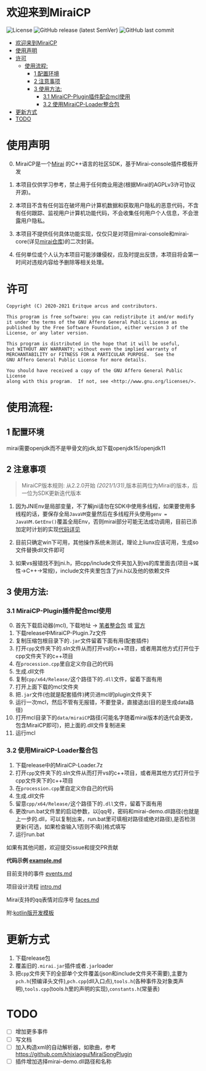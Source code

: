 # 欢迎来到MiraiCP
![License](https://img.shields.io/github/license/Nambers/MiraiCP)  ![GitHub release (latest SemVer)](https://img.shields.io/github/v/release/Nambers/MiraiCP) ![GitHub last commit](https://img.shields.io/github/last-commit/Nambers/MiraiCP)

* [欢迎来到MiraiCP](#欢迎来到miraicp)
* [使用声明](#使用声明)
* [许可](#许可)
  * [使用流程:](#使用流程)
    * [1 配置环境](#1-配置环境)
    * [2 注意事项](#2-注意事项)
    * [3 使用方法:](#3-使用方法)
      * [3\.1 MiraiCP-Plugin插件配合mcl使用](#31-MiraiCP-Plugin插件配合mcl使用)
      * [3\.2 使用MiraiCP-Loader整合包](#32-使用MiraiCP-Loader整合包)
* [更新方式](#更新方式)
* [TODO](#todo)

# 使用声明

0. MiraiCP是一个[Mirai](https://github.com/mamoe/mirai) 的C++语言的社区SDK，基于Mirai-console插件模板开发

1. 本项目仅供学习参考，禁止用于任何商业用途(根据Mirai的AGPLv3许可协议开源)。

2. 本项目不含有任何旨在破坏用户计算机数据和获取用户隐私的恶意代码，不含有任何跟踪、监视用户计算机功能代码，不会收集任何用户个人信息，不会泄露用户隐私。

3. 本项目不提供任何具体功能实现，仅仅只是对项目mirai-console和mirai-core(详见[mirai仓库](https://github.com/mamoe/mirai))的二次封装。

4. 任何单位或个人认为本项目可能涉嫌侵权，应及时提出反馈，本项目将会第一时间对违规内容给予删除等相关处理。

# 许可
```
Copyright (C) 2020-2021 Eritque arcus and contributors.

This program is free software: you can redistribute it and/or modify
it under the terms of the GNU Affero General Public License as
published by the Free Software Foundation, either version 3 of the
License, or any later version.

This program is distributed in the hope that it will be useful,
but WITHOUT ANY WARRANTY; without even the implied warranty of
MERCHANTABILITY or FITNESS FOR A PARTICULAR PURPOSE.  See the
GNU Affero General Public License for more details.

You should have received a copy of the GNU Affero General Public License
along with this program.  If not, see <http://www.gnu.org/licenses/>.
```
# 使用流程:

## 1 配置环境
mirai需要openjdk而不是甲骨文的jdk,如下载openjdk15/openjdk11

## 2 注意事项

> MiraiCP版本规则: 从2.2.0开始 *(2021/1/31)*,版本前两位为Mirai的版本，后一位为SDK更新迭代版本

1. 因为JNIEnv是局部变量，不了解jni请勿在SDK中使用多线程，如果要使用多线程的话，要保存全局`JavaVM`变量然后在多线程开头使用`genv = JavaVM.GetEnv()`覆盖全局Env，否则mirai部分可能无法成功调用，目前已添加定时计划的实现[代码详见](https://github.com/Nambers/MiraiCP/blob/master/doc/example.md#%E6%89%A7%E8%A1%8C%E5%AE%9A%E6%97%B6%E4%BB%BB%E5%8A%A1)

2. 目前只确定win下可用，其他操作系统未测试，理论上liunx应该可用，生成so文件替换dll文件即可

3. 如果vs报错找不到jni.h，把cpp/include文件夹加入到vs的库里面去(项目->属性->C++->常规)，include文件夹里包含了jni.h以及他的依赖文件

## 3 使用方法:

### 3.1 MiraiCP-Plugin插件配合mcl使用
0. 首先下载启动器(mcl), 下载地址 -> [笔者整合包](https://github.com/Nambers/MiraiEXE) 或 [官方](https://github.com/iTXTech/mirai-console-loader/)
1. 下载release中MiraiCP-Plugin.7z文件
2. 复制压缩包根目录下的`.jar`文件留着下面有用(配套插件)
3. 打开`cpp`文件夹下的.sln文件从而打开vs的c++项目，或者用其他方式打开位于cpp文件夹下的c++项目
4. 在`procession.cpp`里自定义你自己的代码
5. 生成.dll文件
6. 复制`cpp/x64/Release/`这个路径下的`.dll`文件，留着下面有用
7. 打开上面下载的mcl文件夹
8. 把`.jar`文件(也就是配套插件)拷贝进mcl的plugin文件夹下
9. 运行一次mcl，然后不管有无报错，不要登录，直接退出(目的是生成data路径)
10. 打开mcl目录下的`data/miraiCP`路径(可能名字随着mirai版本的迭代会更改，包含MiraiCP即可)，把上面的.dll文件复制进来
11. 运行mcl

### 3.2 使用MiraiCP-Loader整合包
1. 下载release中的MiraiCP-Loader.7z
2. 打开`cpp`文件夹下的.sln文件从而打开vs的c++项目，或者用其他方式打开位于cpp文件夹下的c++项目
3. 在`procession.cpp`里自定义你自己的代码
4. 生成.dll文件
5. 留意`cpp/x64/Release/`这个路径下的`.dll`文件，留着下面有用
6. 更改run.bat文件里的启动参数，以\[qq号，密码和mirai-demo.dll路径(也就是上一步的.dll，可以复制出来，run.bat里可填相对路径或绝对路径),是否检测更新(可选，如果检查输入1否则不填)\]格式填写
7. 运行run.bat


如果有其他问题，欢迎提交issue和提交PR贡献

**代码示例 [example.md](https://github.com/Nambers/MiraiCP/blob/master/doc/example.md)**

目前支持的事件 [events.md](https://github.com/Nambers/MiraiCP/blob/master/doc/events.md)

项目设计流程 [intro.md](https://github.com/Nambers/MiraiCP/blob/master/doc/intro.md)

Mirai支持的qq表情对应序号 [faces.md](https://github.com/Nambers/MiraiCP/blob/master/doc/faces.md)

附:[kotlin版开发模板](https://github.com/Nambers/mirai_kotlin_example)

# 更新方式
1. 下载release包
2. 覆盖旧的`.mirai.jar`插件或者`.jar`loader
3. 把`cpp`文件夹下的全部单个文件覆盖(json和include文件夹不需要),主要为`pch.h`(预编译头文件),`pch.cpp`(dll入口点),`tools.h`(各种事件及对象类声明),`tools.cpp`(tools.h里的声明的实现),`constants.h`(常量表)
# TODO
- [ ] 增加更多事件
- [ ] 写文档
- [ ] 加入构造xml的自动解析器，如歌曲，参考<https://github.com/khjxiaogu/MiraiSongPlugin>
- [ ] 插件增加选择mirai-demo.dll路径和名称
